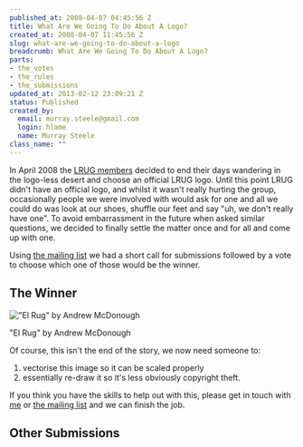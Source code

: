 ```yaml
--- 
published_at: 2008-04-07 04:45:56 Z
title: What Are We Going To Do About A Logo?
created_at: 2008-04-07 11:45:56 Z
slug: what-are-we-going-to-do-about-a-logo
breadcrumb: What Are We Going To Do About A Logo?
parts: 
- the_votes
- the_rules
- the_submissions
updated_at: 2013-02-12 23:09:21 Z
status: Published
created_by: 
  email: murray.steele@gmail.com
  login: hlame
  name: Murray Steele
class_name: ""
---
```


In April 2008 the [LRUG members](/members-and-friends/) decided to end their days wandering in the logo-less desert and choose an official LRUG logo.  Until this point LRUG didn't have an official logo, and whilst it wasn't really hurting the group, occasionally people we were involved with would ask for one and all we could do was look at our shoes, shuffle our feet and say "uh, we don't really have one".  To avoid embarrassment in the future when asked similar questions, we decided to finally settle the matter once and for all and come up with one.

Using [the mailing list](http://lists.lrug.org/listinfo.cgi/chat-lrug.org) we had a short call for submissions followed by a vote to choose which one of those would be the winner.

## The Winner
!["El Rug" by Andrew McDonough](http://assets.lrug.org/images/logos/andrew_mcdonough/elrug.jpg)

"El Rug" by Andrew McDonough

Of course, this isn't the end of the story, we now need someone to:

1. vectorise this image so it can be scaled properly
2. essentially re-draw it so it's less obviously copyright theft.

If you think you have the skills to help out with this, please get in touch with [me](mailto:murray.steele@gmail.com) or [the mailing list](http://lists.lrug.org/listinfo.cgi/chat-lrug.org) and we can finish the job.

## Other Submissions
<small>
<r:content part="the_submissions" />
</small>

